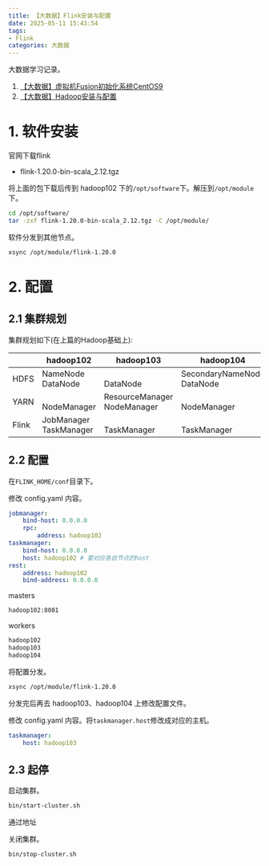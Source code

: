 ```yaml
---
title: 【大数据】Flink安装与配置
date: 2025-05-11 15:43:54
tags: 
- Flink
categories: 大数据
---
```


大数据学习记录。

1. [【大数据】虚拟机Fusion初始化系统CentOS9](https://lkzc19.github.io/2025/03/06/%E3%80%90%E5%A4%A7%E6%95%B0%E6%8D%AE%E3%80%91%E8%99%9A%E6%8B%9F%E6%9C%BAFusion%E5%88%9D%E5%A7%8B%E5%8C%96%E7%B3%BB%E7%BB%9FCentOS9/)
2. [【大数据】Hadoop安装与配置](https://lkzc19.github.io/2025/05/10/%E3%80%90%E5%A4%A7%E6%95%B0%E6%8D%AE%E3%80%91Hadoop%E5%AE%89%E8%A3%85%E4%B8%8E%E9%85%8D%E7%BD%AE/)

# 1. 软件安装

官网下载flink

- flink-1.20.0-bin-scala_2.12.tgz

将上面的包下载后传到 hadoop102 下的`/opt/software`下。解压到`/opt/module`下。

```bash
cd /opt/software/
tar -zxf flink-1.20.0-bin-scala_2.12.tgz -C /opt/module/
```

软件分发到其他节点。

```bash
xsync /opt/module/flink-1.20.0
```

# 2. 配置

## 2.1 集群规划

集群规划如下(在上篇的Hadoop基础上):

| | hadoop102 | hadoop103 | hadoop104 |
|---|---|---|---|
| HDFS | NameNode <br> DataNode | <br> DataNode | SecondaryNameNode <br> DataNode |
| YARN | <br> NodeManager | ResourceManager <br> NodeManager | <br> NodeManager |
| Flink | JobManager <br> TaskManager | <br> TaskManager | <br> TaskManager |

## 2.2 配置

在`FLINK_HOME/conf`目录下。

修改 config.yaml 内容。

```yaml
jobmanager:
    bind-host: 0.0.0.0
    rpc:
        address: hadoop102
taskmanager:
    bind-host: 0.0.0.0
    host: hadoop102 # 要对应各自节点的host
rest:
    address: hadoop102
    bind-address: 0.0.0.0
```

masters

```bash
hadoop102:8081
```

workers

```bash
hadoop102
hadoop103
hadoop104
```

将配置分发。

```bash
xsync /opt/module/flink-1.20.0
```

分发完后再去 hadoop103、hadoop104 上修改配置文件。

修改 config.yaml 内容。将`taskmanager.host`修改成对应的主机。

```yaml
taskmanager:
    host: hadoop103
```

## 2.3 起停

启动集群。

```bash
bin/start-cluster.sh 
```

通过地址 

关闭集群。

```bash
bin/stop-cluster.sh 
```
